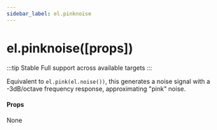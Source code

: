 ```yaml
---
sidebar_label: el.pinknoise
---
```


# el.pinknoise([props])

:::tip Stable
Full support across available targets
:::

Equivalent to `el.pink(el.noise())`, this generates a noise signal with
a -3dB/octave frequency response, approximating "pink" noise.

#### Props

None
